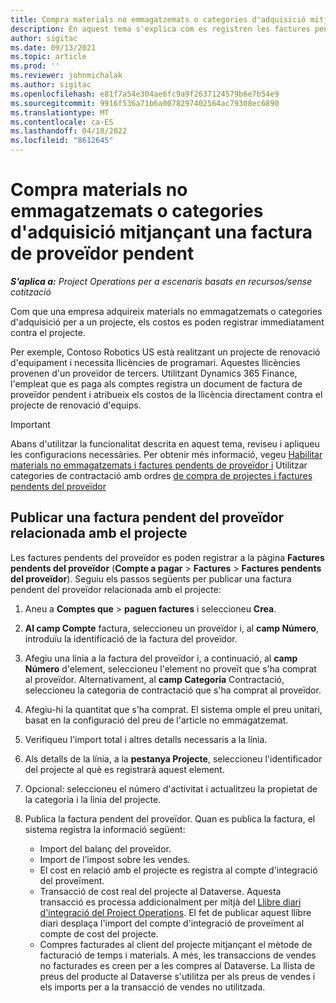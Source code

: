 ```yaml
---
title: Compra materials no emmagatzemats o categories d'adquisició mitjançant una factura de proveïdor pendent
description: En aquest tema s'explica com es registren les factures pendents del proveïdor.
author: sigitac
ms.date: 09/13/2021
ms.topic: article
ms.prod: ''
ms.reviewer: johnmichalak
ms.author: sigitac
ms.openlocfilehash: e81f7a54e304ae6fc9a9f2637124579b6e7b54e9
ms.sourcegitcommit: 9916f536a71b6a0078297402564ac79308ec6890
ms.translationtype: MT
ms.contentlocale: ca-ES
ms.lasthandoff: 04/18/2022
ms.locfileid: "8612645"
---
```

# <a name="purchase-non-stocked-materials-or-procurement-categories-using-a-pending-vendor-invoice"></a>Compra materials no emmagatzemats o categories d'adquisició mitjançant una factura de proveïdor pendent

_**S'aplica a:** Project Operations per a escenaris basats en recursos/sense cotització_

Com que una empresa adquireix materials no emmagatzemats o categories d'adquisició per a un projecte, els costos es poden registrar immediatament contra el projecte. 

Per exemple, Contoso Robotics US està realitzant un projecte de renovació d'equipament i necessita llicències de programari. Aquestes llicències provenen d'un proveïdor de tercers.  Utilitzant Dynamics 365 Finance, l'empleat que es paga als comptes registra un document de factura de proveïdor pendent i atribueix els costos de la llicència directament contra el projecte de renovació d'equips. 

> [!IMPORTANT]
> Abans d'utilitzar la funcionalitat descrita en aquest tema, reviseu i apliqueu les configuracions necessàries. Per obtenir més informació, vegeu [Habilitar materials no emmagatzemats i factures pendents de proveïdor i](configure-materials-nonstocked.md) Utilitzar categories de contractació amb ordres [de compra de projectes i factures pendents del proveïdor](configure-procurement-categories.md)

## <a name="post-a-project-related-pending-vendor-invoice"></a>Publicar una factura pendent del proveïdor relacionada amb el projecte 

Les factures pendents del proveïdor es poden registrar a la pàgina **Factures pendents del proveïdor** (**Compte a pagar** > **Factures** > **Factures pendents del proveïdor**). Seguiu els passos següents per publicar una factura pendent del proveïdor relacionada amb el projecte:

1. Aneu a **Comptes que** > **paguen factures** i seleccioneu **Crea**. 
1. **Al camp Compte** factura, seleccioneu un proveïdor i, al **camp Número**, introduïu la identificació de la factura del proveïdor.
1. Afegiu una línia a la factura del proveïdor i, a continuació, al **camp Número** d'element, seleccioneu l'element no proveït que s'ha comprat al proveïdor. Alternativament, al **camp Categoria** Contractació, seleccioneu la categoria de contractació que s'ha comprat al proveïdor.   
1. Afegiu-hi la quantitat que s'ha comprat. El sistema omple el preu unitari, basat en la configuració del preu de l'article no emmagatzemat. 
1. Verifiqueu l'import total i altres detalls necessaris a la línia.
1. Als detalls de la línia, a la **pestanya Projecte**, seleccioneu l'identificador del projecte al què es registrarà aquest element.
1. Opcional: seleccioneu el número d'activitat i actualitzeu la propietat de la categoria i la línia del projecte.
1. Publica la factura pendent del proveïdor. Quan es publica la factura, el sistema registra la informació següent:
    
    - Import del balanç del proveïdor.
    - Import de l’impost sobre les vendes.
    - El cost en relació amb el projecte es registra al compte d'integració del proveïment.
    - Transacció de cost real del projecte al Dataverse.  Aquesta transacció es processa addicionalment per mitjà del [Llibre diari d'integració del Project Operations](../project-accounting/project-operations-integration-journal.md). El fet de publicar aquest llibre diari desplaça l'import del compte d'integració de proveïment al compte de cost del projecte. 
    - Compres facturades al client del projecte mitjançant el mètode de facturació de temps i materials. A més, les transaccions de vendes no facturades es creen per a les compres al Dataverse. La llista de preus del producte al Dataverse s'utilitza per als preus de vendes i els imports per a la transacció de vendes no utilitzada.
